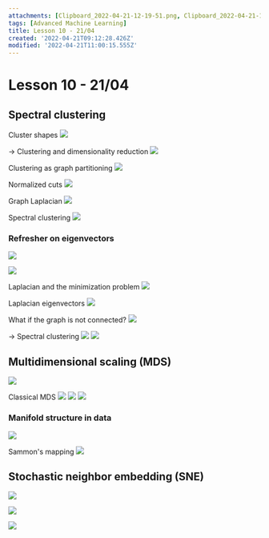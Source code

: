 ```yaml
---
attachments: [Clipboard_2022-04-21-12-19-51.png, Clipboard_2022-04-21-12-24-09.png, Clipboard_2022-04-21-12-27-06.png, Clipboard_2022-04-21-12-30-50.png, Clipboard_2022-04-21-12-42-35.png, Clipboard_2022-04-21-12-42-55.png, Clipboard_2022-04-21-12-43-16.png, Clipboard_2022-04-21-12-43-25.png, Clipboard_2022-04-21-12-43-54.png, Clipboard_2022-04-21-13-42-22.png, Clipboard_2022-04-21-13-42-42.png, Clipboard_2022-04-21-13-43-00.png, Clipboard_2022-04-21-13-43-08.png, Clipboard_2022-04-21-13-43-28.png, Clipboard_2022-04-21-13-43-45.png, Clipboard_2022-04-21-13-43-55.png, Clipboard_2022-04-21-13-44-09.png, Clipboard_2022-04-21-13-44-30.png, Clipboard_2022-04-21-13-44-47.png, Clipboard_2022-04-21-13-49-42.png, Clipboard_2022-04-21-13-49-51.png, Clipboard_2022-04-21-13-49-58.png]
tags: [Advanced Machine Learning]
title: Lesson 10 - 21/04
created: '2022-04-21T09:12:28.426Z'
modified: '2022-04-21T11:00:15.555Z'
---
```


# Lesson 10 - 21/04

## Spectral clustering

Cluster shapes
![](@attachment/Clipboard_2022-04-21-12-19-51.png)

-> Clustering and dimensionality reduction
![](@attachment/Clipboard_2022-04-21-12-24-09.png)

Clustering as graph partitioning
![](@attachment/Clipboard_2022-04-21-12-27-06.png)

Normalized cuts
![](@attachment/Clipboard_2022-04-21-12-30-50.png)

Graph Laplacian
![](@attachment/Clipboard_2022-04-21-12-42-35.png)

Spectral clustering
![](@attachment/Clipboard_2022-04-21-12-42-55.png)

### Refresher on eigenvectors

![](@attachment/Clipboard_2022-04-21-12-43-16.png)

![](@attachment/Clipboard_2022-04-21-12-43-25.png)

Laplacian and the minimization problem
![](@attachment/Clipboard_2022-04-21-12-43-54.png)

Laplacian eigenvectors
![](@attachment/Clipboard_2022-04-21-13-42-22.png)

What if the graph is not connected?
![](@attachment/Clipboard_2022-04-21-13-42-42.png)

-> Spectral clustering
![](@attachment/Clipboard_2022-04-21-13-43-00.png)
![](@attachment/Clipboard_2022-04-21-13-43-08.png)

## Multidimensional scaling (MDS)

![](@attachment/Clipboard_2022-04-21-13-43-28.png)

Classical MDS
![](@attachment/Clipboard_2022-04-21-13-43-45.png)
![](@attachment/Clipboard_2022-04-21-13-43-55.png)
![](@attachment/Clipboard_2022-04-21-13-44-09.png)

### Manifold structure in data
![](@attachment/Clipboard_2022-04-21-13-44-30.png)

Sammon's mapping
![](@attachment/Clipboard_2022-04-21-13-44-47.png)

## Stochastic neighbor embedding (SNE)

![](@attachment/Clipboard_2022-04-21-13-49-42.png)

![](@attachment/Clipboard_2022-04-21-13-49-51.png)

![](@attachment/Clipboard_2022-04-21-13-49-58.png)
